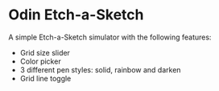 # Odin Etch-a-Sketch

A simple Etch-a-Sketch simulator with the following features:

- Grid size slider
- Color picker
- 3 different pen styles: solid, rainbow and darken
- Grid line toggle
